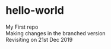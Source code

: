 # hello-world
My First repo <BR>
Making changes in the branched version <BR>
Revisiting on 21st Dec 2019 <BR>

